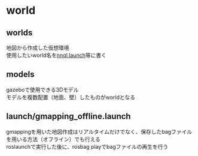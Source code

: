 # world
## worlds
地図から作成した仮想環境  
使用したいworld名を[nnql.launch](https://github.com/honokame/megarover_nnql/tree/master/nnql/launch)等に書く　　

## models
gazeboで使用できる3Dモデル  
モデルを複数配置（地面、壁）したものがworldとなる

## launch/gmapping_offline.launch
gmappingを用いた地図作成はリアルタイムだけでなく、保存したbagファイルを用いる方法（オフライン）でも行える  
roslaunchで実行した後に、rosbag playでbagファイルの再生を行う 
